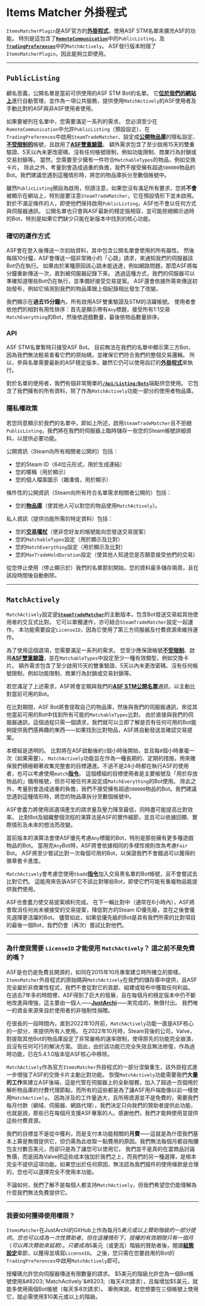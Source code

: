# Items Matcher 外掛程式

`ItemsMatcherPlugin`&#8203;是ASF官方的&#8203;**[外掛程式](https://github.com/JustArchiNET/ArchiSteamFarm/wiki/Plugins-zh-TW)**&#8203;，使用ASF STM名單來擴充ASF的功能。 特別是這包含了&#8203;**[`RemoteCommunication`](https://github.com/JustArchiNET/ArchiSteamFarm/wiki/Configuration-zh-TW#remotecommunication遠端通訊)**&#8203;中的&#8203;`PublicListing`&#8203;，及&#8203;**[`TradingPreferences`](https://github.com/JustArchiNET/ArchiSteamFarm/wiki/Configuration-zh-TW#tradingpreferences)**&#8203;中的&#8203;`MatchActively`&#8203;。 ASF發行版本附隨了&#8203;`ItemsMatcherPlugin`&#8203;，因此能夠立即使用。

---

## `PublicListing`

顧名思義，公開名單是當前可供使用的ASF STM Bot的名單。 它&#8203;**[位於我們的網站上](https://asf.justarchi.net/STM)**&#8203;進行自動管理，並作為一項公共服務，提供使用&#8203;`MatchActively`&#8203;的ASF使用者及手動比對的ASF與非ASF使用者使用。

如果要被列在名單中，您需要滿足一系列的需求。 您必須至少在&#8203;`RemoteCommunication`&#8203;中允許&#8203;`PublicListing`&#8203;（預設設定）、在&#8203;`TradingPreferences`&#8203;中啟用&#8203;`SteamTradeMatcher`&#8203;、設定成&#8203;**[公開物品庫](https://steamcommunity.com/my/edit/settings)**&#8203;的隱私設定、&#8203;**[不受限制的](https://support.steampowered.com/kb_article.php?ref=3330-IAGK-7663)**&#8203;帳號，且啟用了&#8203;**[ASF雙重驗證](https://github.com/JustArchiNET/ArchiSteamFarm/wiki/Two-factor-authentication-zh-TW#asf-雙重驗證)**&#8203;。 額外需求包含了至少啟用15天的雙重驗證、5天以內未更改密碼、沒有任何帳號限制，例如功能限制、商業行為封鎖或交易封鎖等。 當然，您需要至少擁有一件符合&#8203;`MatchableTypes`&#8203;的物品，例如交換卡片。 除此之外，考量到會造成過重的負擔，我們不接受擁有超過&#8203;`500000`&#8203;物品的Bot。我們建議您遇到這種情形時，將您的物品庫拆分至數個帳號中。

雖然&#8203;`PublicListing`&#8203;預設為啟用，但請注意，如果您沒有滿足所有要求，您將&#8203;**不會**&#8203;被顯示在網站上，特別是要注意&#8203;`SteamTradeMatcher`&#8203;，它在預設情形下並未啟用。 對於不滿足條件的人，即使他們保持啟用&#8203;`PublicListing`&#8203;，ASF也不會以任何方式與伺服器通訊。 公開名單也只會與ASF最新的穩定版相容，並可能拒絕顯示過時的Bot，特別是如果它們缺少只能在新版本中找到的核心功能。

### 確切的運作方式

ASF會在登入後傳送一次初始資料，其中包含公開名單會使用的所有屬性。 然後每隔10分鐘，ASF會傳送一個非常微小的「心跳」請求，來通知我們的伺服器該Bot仍在執行。 如果由於某種原因該心跳未能送達，例如網路問題，那麼ASF將每分鐘重新傳送一次，直到被伺服器記錄下來。 透過這種方式，我們的伺服器可以準確知道哪些Bot仍在執行，並準備好接受交易提案。 ASF還會依據所需來傳送初始發布，例如它偵測到我們的物品庫跟上個紀錄相比發生了改變。

我們顯示在&#8203;**過去15分鐘**&#8203;內，所有啟用ASF雙重驗證及STM的活躍帳號。 使用者會依他們的相對有用性排序：首先是顯示帶有&#8203;`Any`&#8203;標題，接受所有1:1交易&#8203;`MatchEverything`&#8203;的Bot，然後依遊戲數量，最後依物品數量排序。

### API

ASF STM名單暫時只接受ASF Bot。 目前無法在我們的名單中顯示第三方Bot，因為我們無法輕易查看它們的原始碼，並確保它們符合我們的整個交易邏輯。 所以，參與名單需要最新的ASF穩定版本，雖然它仍可以使用自訂的&#8203;**[外掛程式](https://github.com/JustArchiNET/ArchiSteamFarm/wiki/Plugins-zh-TW)**&#8203;來執行。

對於名單的使用者，我們有個非常簡單的&#8203;**[`/Api/Listing/Bots`](https://asf.justarchi.net/Api/Listing/Bots)**&#8203;端點供您使用。 它包含了我們擁有的所有資料，除了作為&#8203;`MatchActively`&#8203;功能一部分的使用者物品庫。

### 隱私權政策

若您同意顯示於我們的名單中，即如上所述，啟用&#8203;`SteamTradeMatcher`&#8203;且不拒絕&#8203;`PublicListing`&#8203;，我們將在我們的伺服器上臨時儲存一些您的Steam帳號詳細資料，以提供必要功能。

公開資訊（Steam向所有相關者公開的）包括：
- 您的Steam ID（64位元形式，用於生成連結）
- 您的暱稱（用於顯示）
- 您的個人檔案圖示（雜湊值，用於顯示）

條件性的公開資訊（Steam向所有符合名單需求相關者公開的）包括：
- 您的&#8203;**[物品庫](https://steamcommunity.com/my/inventory/#753_6)**&#8203;（使其他人可以對您的物品使用&#8203;`MatchActively`&#8203;）。

私人資訊（提供功能所需的特定資料）包括：
- 您的&#8203;**[交易權杖](https://steamcommunity.com/my/tradeoffers/privacy)**&#8203;（使非您好友的帳號能向您發送交易提案）
- 您的&#8203;`MatchableTypes`&#8203;設定（用於顯示及比對）
- 您的&#8203;`MatchEverything`&#8203;設定（用於顯示及比對）
- 您的&#8203;`MaxTradeHoldDuration`&#8203;設定（使其他人知道您是否願意接受他們的交易）

從您停止使用（停止顯示於）我們的名單那刻開始，您的資料最多儲存兩周，且在該段時間後自動刪除。

---

## `MatchActively`

`MatchActively`&#8203;設定是&#8203;**[`SteamTradeMatcher`](https://github.com/JustArchiNET/ArchiSteamFarm/wiki/Trading-zh-TW#steamtradematcher)**&#8203;的主動版本，包含Bot發送交易給其他使用者的交互式比對。 它可以單獨運作，亦可結合&#8203;`SteamTradeMatcher`&#8203;設定一起運作。 本功能需要設定&#8203;`LicenseID`&#8203;，因為它使用了第三方伺服器及付費資源來維持運作。

為了使用這個選項，您需要滿足一系列的需求。 您至少應保證帳號&#8203;**[不受限制](https://support.steampowered.com/kb_article.php?ref=3330-IAGK-7663)**&#8203;、啟用&#8203;**[ASF雙重驗證](https://github.com/JustArchiNET/ArchiSteamFarm/wiki/Two-factor-authentication-zh-TW#asf-雙重驗證)**&#8203;，並在&#8203;`MatchableTypes`&#8203;中設定至少一種有效類型，例如交換卡片。 額外需求包含了至少啟用15天的雙重驗證、5天以內未更改密碼、沒有任何帳號限制，例如功能限制、商業行為封鎖或交易封鎖等。

若您滿足了上述需求，ASF將會定期與我們的&#8203;**[ASF STM公開名單](#publiclisting)**&#8203;通訊，以主動比對當前可用的Bot。

在比對期間，ASF Bot將會提取自己的物品庫，然後與我們的伺服器通訊，來從其他當前可用的Bot中找到所有可能的&#8203;`MatchableTypes`&#8203;比對。 由於直接與我們的伺服器通訊，這個過程只需一個請求，我們就可以立即了解是否有任何可用的Bot能夠提供我們感興趣的東西⸺如果找到比對物品，ASF將自動發送並確認交易提案。

本模組是透明的。 比對將在ASF啟動後約&#8203;`1`&#8203;個小時後開始，並且每&#8203;`8`&#8203;個小時重複一次（如果需要）。 `MatchActively`&#8203;功能旨在作為一種長期的、定期的措施，用來確保我們積極朝著收集完整套的目標邁進。不過不是24小時都在執行ASF的使用者，也可以考慮使用&#8203;`match`&#8203;**[指令](https://github.com/JustArchiNET/ArchiSteamFarm/wiki/Commands-zh-TW)**&#8203;。 這個模組的目標使用者是主要帳號及「用於存放物品的」備用帳號，但亦可被任何未設定成&#8203;`MatchEverything`&#8203;的Bot使用。 除此之外，考量到會造成過重的負擔，我們不接受擁有超過&#8203;`500000`&#8203;物品的Bot。我們建議您遇到這種情形時，將您的物品庫拆分至數個帳號中。

ASF會盡力將使用該選項產生的請求量及壓力降至最低，同時盡可能提高比對效率。 比對Bot及組織整個流程的演算法是ASF的實作細節，並且可以依據回饋、實際情形及未來的想法而改變。

當前版本的演算法會使ASF優先考慮&#8203;`Any`&#8203;標籤的Bot，特別是那些擁有更多種遊戲物品的Bot。 當用完&#8203;`Any`&#8203; Bot時，ASF將會依據相同的多樣性規則改為考慮&#8203;`Fair`&#8203; Bot。 ASF將至少嘗試比對一次每個可用的Bot，以保證我們不會錯過可以獲得的徽章套卡進度。

`MatchActively`&#8203;會考慮您使用&#8203;`tbadd`&#8203;**[指令](https://github.com/JustArchiNET/ArchiSteamFarm/wiki/Commands-zh-TW)**&#8203;加入交易黑名單的Bot帳號，且不會嘗試去比對它們。 這能用來告訴ASF它不該比對哪些Bot，即使它們可能有重複物品能提供我們使用。

ASF也會盡力使交易提案順利完成。 在下一輪比對中（通常在6小時內），ASF將會取消任何尚未被接受的交易提案，降低對方的Steam ID優先級，並在之後會優先選擇更活躍的Bot。 儘管如此，如果低優先級的Bot是具有我們所需的比對項目的最後一個Bot，我們仍會（再次）嘗試比對他們。

---

### 為什麼我需要 `LicenseID` 才能使用 `MatchActively`？ 這之前不是免費的嗎？

ASF是也仍是免費且開源的，如同在2015年10月專案建立時所確立的那樣。 `ItemsMatcher`&#8203;外掛程式的原始碼與&#8203;`MatchActively`&#8203;在我們的儲存庫中提供，且ASF完全屬於非商業性程式，我們不會從對它的貢獻、組建或發布中獲取任何利益。 在過去7年多的時間裡，ASF得到了巨大的發展，且在每個月的穩定版本中仍不斷地改進與增強，這主要由一個人⸺**[JustArchi](https://github.com/JustArchi)**&#8203;⸺來完成的，無償付出。 我們唯一的資金來源來自於使用者的非強制性捐贈。

在很長的一段時間內，直到2022年10月前，&#8203;`MatchActively`&#8203;功能一直是ASF核心的一部分，來提供所有人使用。 在2022年10月時，Steam背後的公司，Valve，對提取其他Bot的物品庫設定了非常嚴格的速率限制，使得原先的功能完全崩潰，且沒有任何可行的解決方案。 因此，由於該功能已完全失效且無法修復，作為過時功能，已在5.4.1.0版本從ASF核心中移除。

`MatchActively`&#8203;作為官方&#8203;`ItemsMatcher`&#8203;外掛程式的一部分涅槃重生，該外掛程式進一步增強了ASF的交換卡片主動比對功能。 恢復&#8203;`MatchActively`&#8203;功能需要我們&#8203;**大量的工作**&#8203;來建立ASF後端，這是代管在伺服器上的全新服務，加入了超過一百個用於解析物品庫的付費代理節點，而所有的這些都是為了讓ASF用戶端能像以前一樣使用&#8203;`MatchActively`&#8203;。 因為涉及的工作量過大，且所用資源並不是免費的，需要我們每月付款（網域、伺服器、網路代理），我們決定只向我們的贊助者提供此功能，也就是說，那些已在每個月支援ASF專案的人。感謝他們，我們才能夠使用並提供這些付費資源。

我們的目標並不是從中獲利，而是支付本功能相關的&#8203;**月費**&#8203;⸺這就是為什麼我們基本上算是無償提供它，但仍需為此收取一點費用的原因。我們無法每個月都自掏腰包支付數百美元，而卻只是為了讓您可以使用它。 我們並不是真的在當商品討論售價，而是因為Valve把這些成本強加於我們之上，而我們的另一種選擇，是根本完全不提供這項功能。如果您出於任何原因，無法認為我們插件的使用條款是合理的，您也可以選擇完全不使用本功能。

不論如何，我們了解不是每個人都支持&#8203;`MatchActively`&#8203;，但我們希望您仍能理解為什麼我們無法免費提供它。

---

### 我要如何獲得使用權限？

`ItemsMatcher`&#8203;在JustArchi的GitHub上作為每月$5美元或以上贊助階級的一部分提供。 您也可以成為一次性贊助者，但在這種情形下，授權的有效期限只有一個月（可以再次贊助來延期）。 只要成為$5美元（或更高）階級的贊助者後，閱讀&#8203;**[組態設定](https://github.com/JustArchiNET/ArchiSteamFarm/wiki/Configuration-zh-TW#licenseid授權-id)**&#8203;章節，以獲得並填寫&#8203;`LicenseID`&#8203;。 之後，您只需在您要啟用的Bot的&#8203;`TradingPreferences`&#8203;中啟用&#8203;`MatchActively`&#8203;即可。

授權碼允許您向伺服器傳送有限數量的請求。 $5美元的階級允許您為一個Bot帳號使用&#8203;`MatchActively`&#8203;（每天4次請求），且每增加$5美元，就能多使用兩個Bot帳號（每天多8次請求）。 舉例來說，若您想要在三個帳號上使用它，就必需使用$10美元或以上的階級。